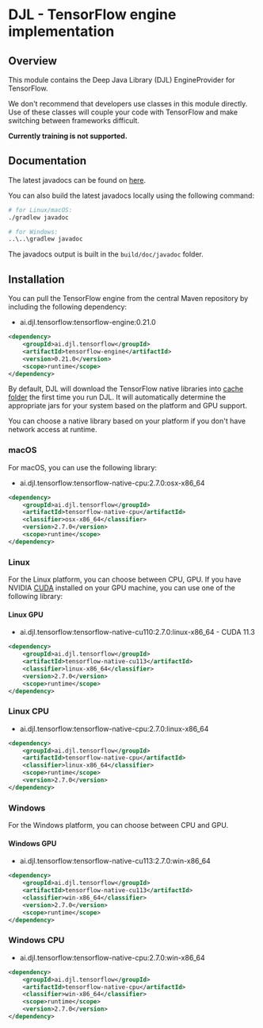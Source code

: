# DJL - TensorFlow engine implementation

## Overview

This module contains the Deep Java Library (DJL) EngineProvider for TensorFlow.

We don't recommend that developers use classes in this module directly. Use of these classes will
couple your code with TensorFlow and make switching between frameworks difficult.

**Currently training is not supported.**

## Documentation

The latest javadocs can be found on [here](https://javadoc.io/doc/ai.djl.tensorflow/tensorflow-engine/latest/index.html).

You can also build the latest javadocs locally using the following command:

```sh
# for Linux/macOS:
./gradlew javadoc

# for Windows:
..\..\gradlew javadoc
```
The javadocs output is built in the `build/doc/javadoc` folder.

## Installation

You can pull the TensorFlow engine from the central Maven repository by including the following dependency:

- ai.djl.tensorflow:tensorflow-engine:0.21.0

```xml
<dependency>
    <groupId>ai.djl.tensorflow</groupId>
    <artifactId>tensorflow-engine</artifactId>
    <version>0.21.0</version>
    <scope>runtime</scope>
</dependency>
```
By default, DJL will download the TensorFlow native libraries into [cache folder](../../../docs/development/cache_management.md) the first time you run DJL.
It will automatically determine the appropriate jars for your system based on the platform and GPU support.

You can choose a native library based on your platform if you don't have network access at runtime.

### macOS
For macOS, you can use the following library:

- ai.djl.tensorflow:tensorflow-native-cpu:2.7.0:osx-x86_64

```xml
<dependency>
    <groupId>ai.djl.tensorflow</groupId>
    <artifactId>tensorflow-native-cpu</artifactId>
    <classifier>osx-x86_64</classifier>
    <version>2.7.0</version>
    <scope>runtime</scope>
</dependency>
```

### Linux
For the Linux platform, you can choose between CPU, GPU. If you have NVIDIA [CUDA](https://en.wikipedia.org/wiki/CUDA)
installed on your GPU machine, you can use one of the following library:

#### Linux GPU

- ai.djl.tensorflow:tensorflow-native-cu110:2.7.0:linux-x86_64 - CUDA 11.3

```xml
<dependency>
    <groupId>ai.djl.tensorflow</groupId>
    <artifactId>tensorflow-native-cu113</artifactId>
    <classifier>linux-x86_64</classifier>
    <version>2.7.0</version>
    <scope>runtime</scope>
</dependency>
```

### Linux CPU

- ai.djl.tensorflow:tensorflow-native-cpu:2.7.0:linux-x86_64

```xml
<dependency>
    <groupId>ai.djl.tensorflow</groupId>
    <artifactId>tensorflow-native-cpu</artifactId>
    <classifier>linux-x86_64</classifier>
    <scope>runtime</scope>
    <version>2.7.0</version>
</dependency>
```

### Windows

For the Windows platform, you can choose between CPU and GPU.

#### Windows GPU

- ai.djl.tensorflow:tensorflow-native-cu113:2.7.0:win-x86_64

```xml
<dependency>
    <groupId>ai.djl.tensorflow</groupId>
    <artifactId>tensorflow-native-cu113</artifactId>
    <classifier>win-x86_64</classifier>
    <version>2.7.0</version>
    <scope>runtime</scope>
</dependency>
```

### Windows CPU

- ai.djl.tensorflow:tensorflow-native-cpu:2.7.0:win-x86_64

```xml
<dependency>
    <groupId>ai.djl.tensorflow</groupId>
    <artifactId>tensorflow-native-cpu</artifactId>
    <classifier>win-x86_64</classifier>
    <scope>runtime</scope>
    <version>2.7.0</version>
</dependency>
```
